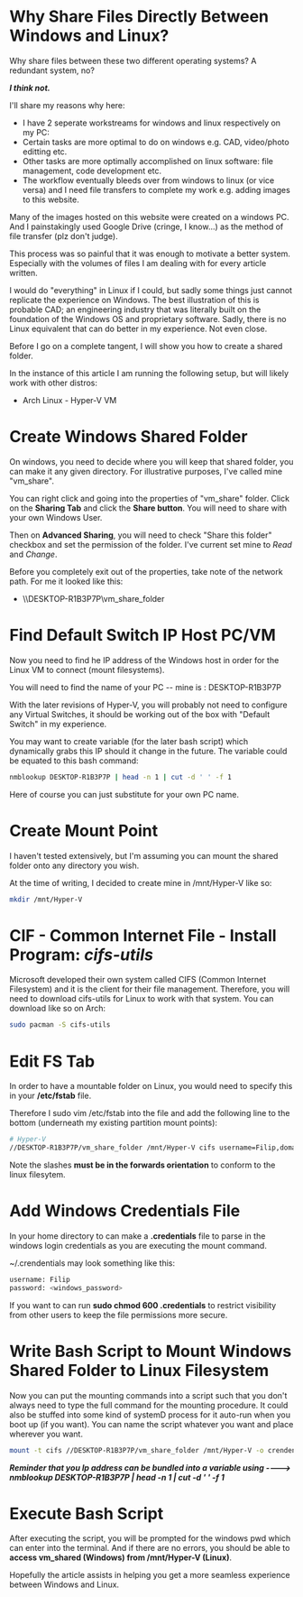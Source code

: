 # Why Share Files Directly Between Windows and Linux?
Why share files between these two different operating systems? A redundant system, no?

***I think not.***

I'll share my reasons why here:

- I have 2 seperate workstreams for windows and linux respectively on my PC:
- Certain tasks are more optimal to do on windows e.g. CAD, video/photo editting etc.
- Other tasks are more optimally accomplished on linux software: file management, code development etc.
- The workflow eventually bleeds over from windows to linux (or vice versa) and I need file transfers to complete my work e.g. adding images to this website.

Many of the images hosted on this website were created on a windows PC. And I painstakingly used Google Drive (cringe, I know...) as the method of file transfer (plz don't judge).

This process was so painful that it was enough to motivate a better system. Especially with the volumes of files I am dealing with for every article written.

I would do "everything" in Linux if I could, but sadly some things just cannot replicate the experience on Windows. The best illustration of this is probable CAD; an engineering industry that was literally built on the foundation of the Windows OS and proprietary software. Sadly, there is no Linux equivalent that can do better in my experience. Not even close.

Before I go on a complete tangent, I will show you how to create a shared folder.

In the instance of this article I am running the following setup, but will likely work with other distros:
- Arch Linux - Hyper-V VM

# Create Windows Shared Folder
On windows, you need to decide where you will keep that shared folder, you can make it any given directory. For illustrative purposes, I've called mine "vm_share".

You can right click and going into the properties of "vm_share" folder. Click on the **Sharing Tab** and click the **Share button**. You will need to share with your own Windows User.

Then on **Advanced Sharing**, you will need to check "Share this folder" checkbox and set the permission of the folder. I've current set mine to *Read* and *Change*.

Before you completely exit out of the properties, take note of the network path. For me it looked like this:
- \\\\DESKTOP-R1B3P7P\vm_share_folder

# Find Default Switch IP Host PC/VM
Now you need to find he IP address of the Windows host in order for the Linux VM to connect (mount filesystems).

You will need to find the name of your PC -- mine is : DESKTOP-R1B3P7P

With the later revisions of Hyper-V, you will probably not need to configure any Virtual Switches, it should be working out of the box with "Default Switch" in my experience.

You may want to create variable (for the later bash script) which dynamically grabs this IP should it change in the future. The variable could be equated to this bash command:

```bash
nmblookup DESKTOP-R1B3P7P | head -n 1 | cut -d ' ' -f 1
```
Here of course you can just substitute for your own PC name.

# Create Mount Point
I haven't tested extensively, but I'm assuming you can mount the shared folder onto any directory you wish.

At the time of writing, I decided to create mine in /mnt/Hyper-V like so:
```bash
mkdir /mnt/Hyper-V
```

# CIF - Common Internet File - Install Program: *cifs-utils*
Microsoft developed their own system called CIFS (Common Internet Filesystem) and it is the client for their file management. Therefore, you will need to download cifs-utils for Linux to work with that system. You can download like so on Arch:
```bash
sudo pacman -S cifs-utils
```

# Edit FS Tab
In order to have a mountable folder on Linux, you would need to specify this in your **/etc/fstab** file.

Therefore I sudo vim /etc/fstab into the file and add the following line to the bottom (underneath my existing partition mount points):

```bash
# Hyper-V
//DESKTOP-R1B3P7P/vm_share_folder /mnt/Hyper-V cifs username=Filip,domain=sealab,noauto,rw,users 0 0
```
Note the slashes **must be in the forwards orientation** to conform to the linux filesytem.

# Add Windows Credentials File
In your home directory to can make a **.credentials** file to parse in the windows login credentials as you are executing the mount command.

~/.crendentials may look something like this:

```bash
username: Filip
password: <windows_password>
```

If you want to can run **sudo chmod 600 .credentials** to restrict visibility from other users to keep the file permissions more secure.

# Write Bash Script to Mount Windows Shared Folder to Linux Filesystem
Now you can put the mounting commands into a script such that you don't always need to type the full command for the mounting procedure. It could also be stuffed into some kind of systemD process for it auto-run when you boot up (if you want). You can name the script whatever you want and place wherever you want.

```bash
mount -t cifs //DESKTOP-R1B3P7P/vm_share_folder /mnt/Hyper-V -o crendentials=~/.credentials, ip=<Enter your Host PC IP Address e.g. 152.41.97.1>
```

***Reminder that you Ip address can be bundled into a variable using ----> nmblookup DESKTOP-R1B3P7P | head -n 1 | cut -d ' ' -f 1***

# Execute Bash Script
After executing the script, you will be prompted for the windows pwd which can enter into the terminal. And if there are no errors, you should be able to **access vm_shared (Windows) from /mnt/Hyper-V (Linux)**.

Hopefully the article assists in helping you get a more seamless experience between Windows and Linux.